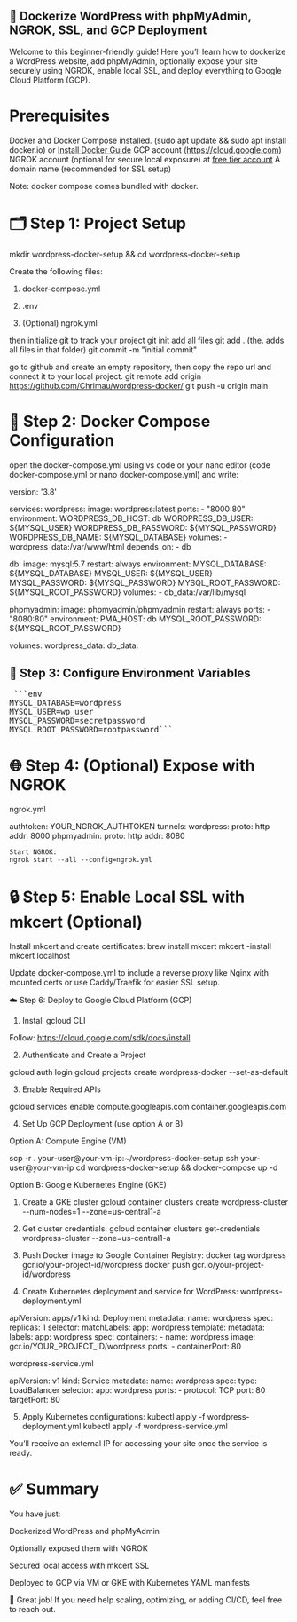 ## 📘 Dockerize WordPress with phpMyAdmin, NGROK, SSL, and GCP Deployment
Welcome to this beginner-friendly guide! Here you’ll learn how to dockerize a WordPress website, add phpMyAdmin, optionally expose your site securely using NGROK, enable local SSL, and deploy everything to Google Cloud Platform (GCP).

# Prerequisites

Docker and Docker Compose installed. (sudo apt update && sudo apt install docker.io) or [Install Docker Guide](https://docs.docker.com/get-docker/)
GCP account (https://cloud.google.com)
NGROK account (optional for secure local exposure) at [free tier account](https://dashboard.ngrok.com/signup)
A domain name (recommended for SSL setup)

Note: docker compose comes bundled with docker.

# 🗂️ Step 1: Project Setup
mkdir wordpress-docker-setup && cd wordpress-docker-setup

Create the following files:

1.  docker-compose.yml
  
2. .env

3. (Optional) ngrok.yml

then initialize git to track your project
git init
add all files
git add . (the. adds all files in that folder)
git commit -m "initial commit"

go to github and create an empty repository, then copy the repo url and connect it to your local project.
git remote add origin https://github.com/Chrimau/wordpress-docker/
git push -u origin main

# 🐳 Step 2: Docker Compose Configuration
open the docker-compose.yml using vs code or your nano editor (code docker-compose.yml or nano docker-compose.yml) and write:

version: '3.8'

services:
  wordpress:
    image: wordpress:latest
    ports:
      - "8000:80"
    environment:
      WORDPRESS_DB_HOST: db
      WORDPRESS_DB_USER: ${MYSQL_USER}
      WORDPRESS_DB_PASSWORD: ${MYSQL_PASSWORD}
      WORDPRESS_DB_NAME: ${MYSQL_DATABASE}
    volumes:
      - wordpress_data:/var/www/html
    depends_on:
      - db

  db:
    image: mysql:5.7
    restart: always
    environment:
      MYSQL_DATABASE: ${MYSQL_DATABASE}
      MYSQL_USER: ${MYSQL_USER}
      MYSQL_PASSWORD: ${MYSQL_PASSWORD}
      MYSQL_ROOT_PASSWORD: ${MYSQL_ROOT_PASSWORD}
    volumes:
      - db_data:/var/lib/mysql

  phpmyadmin:
    image: phpmyadmin/phpmyadmin
    restart: always
    ports:
      - "8080:80"
    environment:
      PMA_HOST: db
      MYSQL_ROOT_PASSWORD: ${MYSQL_ROOT_PASSWORD}

volumes:
  wordpress_data:
  db_data:

## 🔐 Step 3: Configure Environment Variables
<pre> ```env
MYSQL_DATABASE=wordpress
MYSQL_USER=wp_user
MYSQL_PASSWORD=secretpassword
MYSQL_ROOT_PASSWORD=rootpassword``` </pre>

# 🌐 Step 4: (Optional) Expose with NGROK
ngrok.yml

authtoken: YOUR_NGROK_AUTHTOKEN
tunnels:
  wordpress:
    proto: http
    addr: 8000
  phpmyadmin:
    proto: http
    addr: 8080

    Start NGROK:
    ngrok start --all --config=ngrok.yml

  # 🔒 Step 5: Enable Local SSL with mkcert (Optional)

Install mkcert and create certificates:
brew install mkcert
mkcert -install
mkcert localhost

Update docker-compose.yml to include a reverse proxy like Nginx with mounted certs or use Caddy/Traefik for easier SSL setup.

☁️ Step 6: Deploy to Google Cloud Platform (GCP)

1. Install gcloud CLI

Follow: https://cloud.google.com/sdk/docs/install

2. Authenticate and Create a Project

gcloud auth login
gcloud projects create wordpress-docker --set-as-default

3. Enable Required APIs

gcloud services enable compute.googleapis.com container.googleapis.com

4. Set Up GCP Deployment (use option A or B)

Option A: Compute Engine (VM)

scp -r . your-user@your-vm-ip:~/wordpress-docker-setup
ssh your-user@your-vm-ip
cd wordpress-docker-setup && docker-compose up -d

Option B: Google Kubernetes Engine (GKE)

1. Create a GKE cluster
   gcloud container clusters create wordpress-cluster --num-nodes=1 --zone=us-central1-a
   
2. Get cluster credentials:
   gcloud container clusters get-credentials wordpress-cluster --zone=us-central1-a

3. Push Docker image to Google Container Registry:
   docker tag wordpress gcr.io/your-project-id/wordpress
   docker push gcr.io/your-project-id/wordpress

4. Create Kubernetes deployment and service for WordPress:
  wordpress-deployment.yml

apiVersion: apps/v1
kind: Deployment
metadata:
  name: wordpress
spec:
  replicas: 1
  selector:
    matchLabels:
      app: wordpress
  template:
    metadata:
      labels:
        app: wordpress
    spec:
      containers:
      - name: wordpress
        image: gcr.io/YOUR_PROJECT_ID/wordpress
        ports:
        - containerPort: 80
        
 wordpress-service.yml

apiVersion: v1
kind: Service
metadata:
  name: wordpress
spec:
  type: LoadBalancer
  selector:
    app: wordpress
  ports:
    - protocol: TCP
      port: 80
      targetPort: 80

5. Apply Kubernetes configurations:
   kubectl apply -f wordpress-deployment.yml
kubectl apply -f wordpress-service.yml

You’ll receive an external IP for accessing your site once the service is ready.

# ✅ Summary

You have just:

Dockerized WordPress and phpMyAdmin

Optionally exposed them with NGROK

Secured local access with mkcert SSL

Deployed to GCP via VM or GKE with Kubernetes YAML manifests

🎉 Great job! If you need help scaling, optimizing, or adding CI/CD, feel free to reach out.
